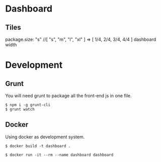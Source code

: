 Dashboard
========

Tiles
----

package.size: "s" //[ "s", "m", "l", "xl" ] => [ 1/4, 2/4, 3/4, 4/4 ] dashboard width


Development
==========

Grunt
-----
You will need grunt to package all the front-end js in one file.

    $ npm i -g grunt-cli
    $ grunt watch


Docker
-----

Using docker as development system.

    $ docker build -t dashboard .

    $ docker run -it --rm --name dashboard dashboard
